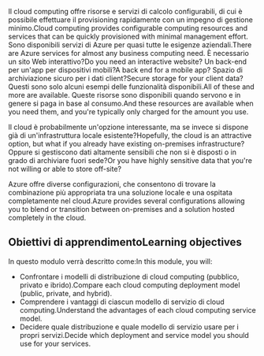<span data-ttu-id="719b9-101">Il cloud computing offre risorse e servizi di calcolo configurabili, di cui è possibile effettuare il provisioning rapidamente con un impegno di gestione minimo.</span><span class="sxs-lookup"><span data-stu-id="719b9-101">Cloud computing provides configurable computing resources and services that can be quickly provisioned with minimal management effort.</span></span> <span data-ttu-id="719b9-102">Sono disponibili servizi di Azure per quasi tutte le esigenze aziendali.</span><span class="sxs-lookup"><span data-stu-id="719b9-102">There are Azure services for almost any business computing need.</span></span> <span data-ttu-id="719b9-103">È necessario un sito Web interattivo?</span><span class="sxs-lookup"><span data-stu-id="719b9-103">Do you need an interactive website?</span></span> <span data-ttu-id="719b9-104">Un back-end per un'app per dispositivi mobili?</span><span class="sxs-lookup"><span data-stu-id="719b9-104">A back end for a mobile app?</span></span> <span data-ttu-id="719b9-105">Spazio di archiviazione sicuro per i dati client?</span><span class="sxs-lookup"><span data-stu-id="719b9-105">Secure storage for your client data?</span></span> <span data-ttu-id="719b9-106">Questi sono solo alcuni esempi delle funzionalità disponibili.</span><span class="sxs-lookup"><span data-stu-id="719b9-106">All of these and more are available.</span></span> <span data-ttu-id="719b9-107">Queste risorse sono disponibili quando servono e in genere si paga in base al consumo.</span><span class="sxs-lookup"><span data-stu-id="719b9-107">And these resources are available when you need them, and you're typically only charged for the amount you use.</span></span>

<span data-ttu-id="719b9-108">Il cloud è probabilmente un'opzione interessante, ma se invece si dispone già di un'infrastruttura locale esistente?</span><span class="sxs-lookup"><span data-stu-id="719b9-108">Hopefully, the cloud is an attractive option, but what if you already have existing on-premises infrastructure?</span></span> <span data-ttu-id="719b9-109">Oppure si gestiscono dati altamente sensibili che non si è disposti o in grado di archiviare fuori sede?</span><span class="sxs-lookup"><span data-stu-id="719b9-109">Or you have highly sensitive data that you're not willing or able to store off-site?</span></span>

<span data-ttu-id="719b9-110">Azure offre diverse configurazioni, che consentono di trovare la combinazione più appropriata tra una soluzione locale e una ospitata completamente nel cloud.</span><span class="sxs-lookup"><span data-stu-id="719b9-110">Azure provides several configurations allowing you to blend or transition between on-premises and a solution hosted completely in the cloud.</span></span>

## <a name="learning-objectives"></a><span data-ttu-id="719b9-111">Obiettivi di apprendimento</span><span class="sxs-lookup"><span data-stu-id="719b9-111">Learning objectives</span></span>

<span data-ttu-id="719b9-112">In questo modulo verrà descritto come:</span><span class="sxs-lookup"><span data-stu-id="719b9-112">In this module, you will:</span></span>

- <span data-ttu-id="719b9-113">Confrontare i modelli di distribuzione di cloud computing (pubblico, privato e ibrido).</span><span class="sxs-lookup"><span data-stu-id="719b9-113">Compare each cloud computing deployment model (public, private, and hybrid).</span></span>
- <span data-ttu-id="719b9-114">Comprendere i vantaggi di ciascun modello di servizio di cloud computing.</span><span class="sxs-lookup"><span data-stu-id="719b9-114">Understand the advantages of each cloud computing service model.</span></span>
- <span data-ttu-id="719b9-115">Decidere quale distribuzione e quale modello di servizio usare per i propri servizi.</span><span class="sxs-lookup"><span data-stu-id="719b9-115">Decide which deployment and service model you should use for your services.</span></span>
